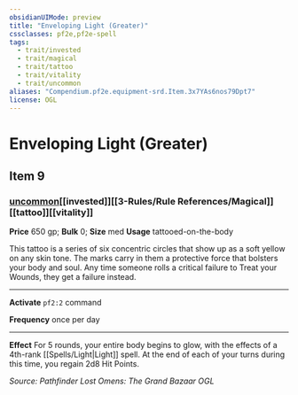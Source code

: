 ```yaml
---
obsidianUIMode: preview
title: "Enveloping Light (Greater)"
cssclasses: pf2e,pf2e-spell
tags:
  - trait/invested
  - trait/magical
  - trait/tattoo
  - trait/vitality
  - trait/uncommon
aliases: "Compendium.pf2e.equipment-srd.Item.3x7YAs6nos79Dpt7"
license: OGL
---
```

# Enveloping Light (Greater)
## Item 9
### [uncommon](uncommon.md "Uncommon Rarity Trait")[[invested]][[3-Rules/Rule References/Magical]][[tattoo]][[vitality]]


**Price** 650 gp; 
**Bulk** 0; **Size** med
**Usage** tattooed-on-the-body

This tattoo is a series of six concentric circles that show up as a soft yellow on any skin tone. The marks carry in them a protective force that bolsters your body and soul. Any time someone rolls a critical failure to Treat your Wounds, they get a failure instead.

* * *

**Activate** `pf2:2` command

**Frequency** once per day

* * *

**Effect** For 5 rounds, your entire body begins to glow, with the effects of a 4th-rank [[Spells/Light|Light]] spell. At the end of each of your turns during this time, you regain 2d8 Hit Points.

*Source: Pathfinder Lost Omens: The Grand Bazaar*
*OGL*